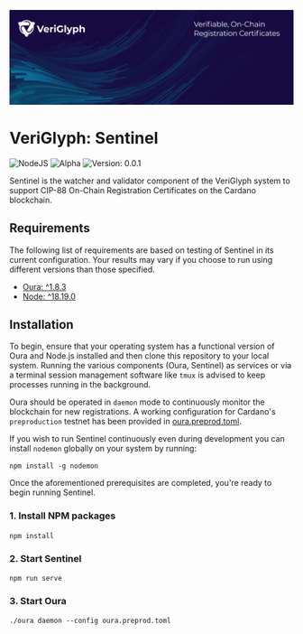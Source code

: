 ![VeriGlyph: Verifiable, On-Chain Registration Certificates](https://github.com/VeriGlyph/media/blob/8ace91d004c913c5b13b4e5aaa45aab125653524/header.png)

# VeriGlyph: Sentinel

![NodeJS](https://img.shields.io/badge/node.js-6DA55F?style=for-the-badge&logo=node.js&logoColor=white)
![Alpha](https://placehold.co/100x28/6404fb/ffffff?text=ALPHA&font=roboto)
![Version: 0.0.1](https://placehold.co/100x28/170a40/ffffff?text=0.0.1&font=roboto)


Sentinel is the watcher and validator component of the VeriGlyph system to support CIP-88 On-Chain Registration 
Certificates on the Cardano blockchain.

## Requirements

The following list of requirements are based on testing of Sentinel in its current configuration. Your results may vary
if you choose to run using different versions than those specified.

* [Oura: ^1.8.3](https://github.com/txpipe/oura/releases)
* [Node: ^18.19.0](https://nodejs.org/en)

## Installation

To begin, ensure that your operating system has a functional version of Oura and Node.js installed and then clone this
repository to your local system. Running the various components (Oura, Sentinel) as services or via a terminal session
management software like `tmux` is advised to keep processes running in the background.

Oura should be operated in `daemon` mode to continuously monitor the blockchain for new registrations. A working
configuration for Cardano's `preproduction` testnet has been provided in [oura.preprod.toml](./oura.preprod.toml).

If you wish to run Sentinel continuously even during development you can install `nodemon` globally on your system by
running:

```shell
npm install -g nodemon
```

Once the aforementioned prerequisites are completed, you're ready to begin running Sentinel.

### 1. Install NPM packages
```shell
npm install
```

### 2. Start Sentinel
```shell
npm run serve
```

### 3. Start Oura
```shell
./oura daemon --config oura.preprod.toml
```